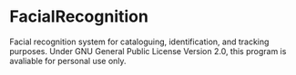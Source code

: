 # FacialRecognition
Facial recognition system for cataloguing, identification, and tracking purposes.
Under GNU General Public License Version 2.0, this program is avaliable for personal use only.
